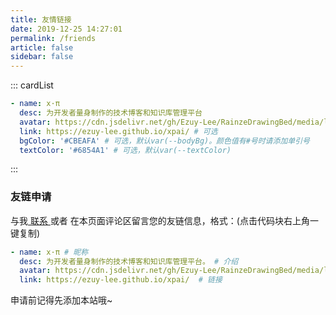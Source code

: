 ```yaml
---
title: 友情链接
date: 2019-12-25 14:27:01
permalink: /friends
article: false
sidebar: false
---
```


<!--
普通卡片列表容器，可用于友情链接、项目推荐、古诗词展示等。
cardList 后面可跟随一个数字表示每行最多显示多少个，选值范围1~4，默认3。在小屏时会根据屏幕宽度减少每行显示数量。
-->
::: cardList
```yaml
- name: x·π
  desc: 为开发者量身制作的技术博客和知识库管理平台
  avatar: https://cdn.jsdelivr.net/gh/Ezuy-Lee/RainzeDrawingBed/media/logo.png
  link: https://ezuy-lee.github.io/xpai/ # 可选
  bgColor: '#CBEAFA' # 可选，默认var(--bodyBg)。颜色值有#号时请添加单引号
  textColor: '#6854A1' # 可选，默认var(--textColor)

```
:::


### 友链申请

与我[ 联系 ](/about/#联系)或者 在本页面评论区留言您的友链信息，格式：(点击代码块右上角一键复制)


```yaml
- name: x·π # 昵称
  desc: 为开发者量身制作的技术博客和知识库管理平台。 # 介绍
  avatar: https://cdn.jsdelivr.net/gh/Ezuy-Lee/RainzeDrawingBed/media/logo.png # 头像
  link: https://ezuy-lee.github.io/xpai/  # 链接
```

申请前记得先添加本站哦~
